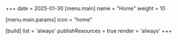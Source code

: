 +++
date = 2025-01-30
[menu.main]
name = "Home"
weight = 10

[menu.main.params]
icon = "home"

[build]
list = 'always'
publishResources = true
render = 'always'
+++